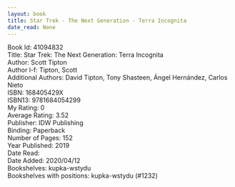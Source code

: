 ```yaml
---
layout: book
title: Star Trek - The Next Generation - Terra Incognita
date_read: None
---
```


Book Id: 41094832<br />
Title: Star Trek: The Next Generation: Terra Incognita<br />
Author: Scott Tipton<br />
Author l-f: Tipton, Scott<br />
Additional Authors: David Tipton, Tony Shasteen, Ángel Hernández, Carlos Nieto<br />
ISBN: 168405429X<br />
ISBN13: 9781684054299<br />
My Rating: 0<br />
Average Rating: 3.52<br />
Publisher: IDW Publishing<br />
Binding: Paperback<br />
Number of Pages: 152<br />
Year Published: 2019<br />
Date Read: <br />
Date Added: 2020/04/12<br />
Bookshelves: kupka-wstydu<br />
Bookshelves with positions: kupka-wstydu (#1232)<br />

